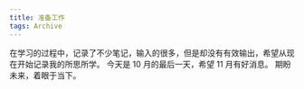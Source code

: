 ```yaml
---
title: 准备工作
tags: Archive
---
```


在学习的过程中，记录了不少笔记，输入的很多，但是却没有有效输出，希望从现在开始记录我的所思所学。
今天是 10 月的最后一天，希望 11 月有好消息。
期盼未来，着眼于当下。